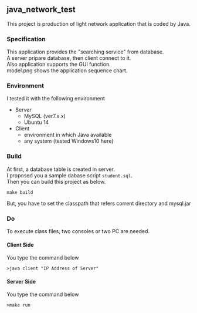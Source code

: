 ## java_network_test
This project is production of light network application that is coded by Java.
### Specification
This application provides the "searching service" from database.  
A server pripare database, then client connect to it.  
Also application supports the GUI function.  
model.png shows the application sequence chart.  
### Environment
I tested it with the following environment

- Server
    - MySQL (ver7.x.x)
    - Ubuntu 14
- Client
    - environment in which Java available
    - any system (tested Windows10 here)

### Build
At first, a database table is created in server.  
I proposed you a sample dabase script ```student.sql```.  
Then you can build this project as below.

```
make build
```

But, you have to set the classpath that refers corrent directory and mysql.jar

### Do
To execute class files, two consoles or two PC are needed.
#### Client Side

You type the command below
```
>java client "IP Address of Server"
```

#### Server Side
You type the command below

```
>make run
```
